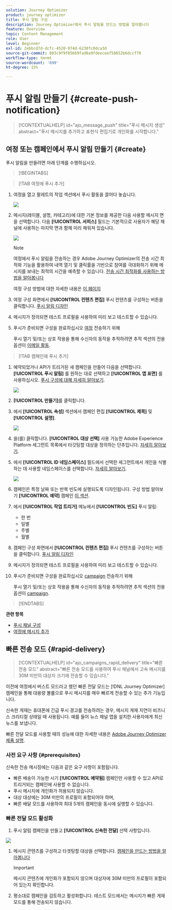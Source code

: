 ```yaml
---
solution: Journey Optimizer
product: journey optimizer
title: 푸시 알림 구성
description: Journey Optimizer에서 푸시 알림을 만드는 방법을 알아봅니다
feature: Overview
topic: Content Management
role: User
level: Beginner
exl-id: 2ebbcd7d-dcfc-4528-974d-6230fc0dca3d
source-git-commit: 803c9f9f05669fad0a9fdeeceef58652b6dccf70
workflow-type: tm+mt
source-wordcount: '699'
ht-degree: 15%

---
```


# 푸시 알림 만들기 {#create-push-notification}

>[!CONTEXTUALHELP]
>id="ajo_message_push"
>title="푸시 메시지 생성"
>abstract="푸시 메시지를 추가하고 표현식 편집기로 개인화를 시작합니다."

## 여정 또는 캠페인에서 푸시 알림 만들기 {#create}

푸시 알림을 만들려면 아래 단계를 수행하십시오.

>[!BEGINTABS]

>[!TAB 여정에 푸시 추가]

1. 여정을 열고 팔레트의 작업 섹션에서 푸시 활동을 끌어다 놓습니다.

   ![](assets/push_create_1.png)

1. 메시지(레이블, 설명, 카테고리)에 대한 기본 정보를 제공한 다음 사용할 메시지 면을 선택합니다. 다음 **[!UICONTROL 서피스]** 필드는 기본적으로 사용자가 해당 채널에 사용하는 마지막 면과 함께 미리 채워져 있습니다.

   ![](assets/push_create_2.png)

   >[!NOTE]
   >
   >여정에서 푸시 알림을 전송하는 경우 Adobe Journey Optimizer의 전송 시간 최적화 기능을 활용하여 내역 열기 및 클릭률을 기반으로 참여를 극대화하기 위해 메시지를 보내는 최적의 시간을 예측할 수 있습니다. [전송 시간 최적화를 사용하는 방법을 알아봅니다](../building-journeys/journeys-message.md#send-time-optimization)

   여정 구성 방법에 대한 자세한 내용은 [이 페이지](../building-journeys/journey-gs.md)

1. 여정 구성 화면에서 **[!UICONTROL 컨텐츠 편집]** 푸시 컨텐츠를 구성하는 버튼을 클릭합니다. [푸시 알림 디자인](design-push.md)

1. 메시지가 정의되면 테스트 프로필을 사용하여 미리 보고 테스트할 수 있습니다.

1. 푸시가 준비되면 구성을 완료하십시오 [여정](../building-journeys/journey-gs.md) 전송하기 위해

   푸시 열기 및/또는 상호 작용을 통해 수신자의 동작을 추적하려면 추적 섹션의 전용 옵션이 [이메일 활동](../building-journeys/journeys-message.md).

>[!TAB 캠페인에 푸시 추가]

1. 예약되었거나 API가 트리거된 새 캠페인을 만들어 다음을 선택합니다. **[!UICONTROL 푸시 알림]** 를 원하는 대로 선택하고 **[!UICONTROL 앱 표면]** 를 사용하십시오. [푸시 구성에 대해 자세히 알아보기](push-configuration.md).

   ![](assets/push_create_3.png)

1. **[!UICONTROL 만들기]**&#x200B;를 클릭합니다.

1. 에서 **[!UICONTROL 속성]** 섹션에서 캠페인 편집 **[!UICONTROL 제목]** 및 **[!UICONTROL 설명]**.

   ![](assets/push_create_4.png)

1. 을(를) 클릭합니다. **[!UICONTROL 대상 선택]** 사용 가능한 Adobe Experience Platform 세그먼트 목록에서 타깃팅할 대상을 정의하는 단추입니다. [자세히 알아보기](../segment/about-segments.md).

1. 에서 **[!UICONTROL ID 네임스페이스]** 필드에서 선택한 세그먼트에서 개인을 식별하는 데 사용할 네임스페이스를 선택합니다. [자세히 알아보기](../event/about-creating.md#select-the-namespace).

   ![](assets/push_create_5.png)

1. 캠페인은 특정 날짜 또는 반복 빈도에 실행되도록 디자인됩니다. 구성 방법 알아보기 **[!UICONTROL 예약]** 캠페인 [이 섹션](../campaigns/create-campaign.md#schedule).

1. 에서 **[!UICONTROL 작업 트리거]** 메뉴에서 **[!UICONTROL 빈도]** 푸시 알림:

   * 한 번
   * 일별
   * 주별
   * 월별

1. 캠페인 구성 화면에서 **[!UICONTROL 컨텐츠 편집]** 푸시 컨텐츠를 구성하는 버튼을 클릭합니다. [푸시 알림 디자인](design-push.md)

1. 메시지가 정의되면 테스트 프로필을 사용하여 미리 보고 테스트할 수 있습니다.

1. 푸시가 준비되면 구성을 완료하십시오 [campaign](../campaigns/create-campaign.md) 전송하기 위해

   푸시 열기 및/또는 상호 작용을 통해 수신자의 동작을 추적하려면 추적 섹션의 전용 옵션이 [campaign](../campaigns/create-campaign.md).

>[!ENDTABS]

**관련 항목**

* [푸시 채널 구성](push-gs.md)
* [여정에 메시지 추가](../building-journeys/journeys-message.md)

## 빠른 전송 모드 {#rapid-delivery}

>[!CONTEXTUALHELP]
>id="ajo_campaigns_rapid_delivery"
>title="빠른 전송 모드"
>abstract="빠른 전송 모드를 사용하여 푸시 채널에서 고속 메시지를 30M 미만의 대상자 크기에 전송할 수 있습니다."

이전에 여정에서 버스트 모드라고 했던 빠른 전달 모드는 [!DNL Journey Optimizer] 캠페인을 통해 대용량 볼륨으로 푸시 메시지를 매우 빠르게 전송할 수 있는 추가 기능입니다.

신속한 게재는 휴대폰에 긴급 푸시 경고를 전송하려는 경우, 메시지 게재 지연이 비즈니스 크리티컬 상태일 때 사용됩니다. 예를 들어 뉴스 채널 앱을 설치한 사용자에게 최신 뉴스를 보냅니다.

빠른 전달 모드를 사용할 때의 성능에 대한 자세한 내용은 [Adobe Journey Optimizer 제품 설명](https://helpx.adobe.com/kr/legal/product-descriptions/adobe-journey-optimizer.html).

### 사전 요구 사항 {#prerequisites}

신속한 전송 메시징에는 다음과 같은 요구 사항이 포함됩니다.

* 빠른 배송이 가능한 시기 **[!UICONTROL 예약됨]** 캠페인만 사용할 수 있고 API로 트리거되는 캠페인에 사용할 수 없습니다.
* 푸시 메시지에 개인화가 허용되지 않습니다.
* 대상 대상에는 30M 미만의 프로필이 포함되어야 하며,
* 빠른 배달 모드를 사용하여 최대 5개의 캠페인을 동시에 실행할 수 있습니다.

### 빠른 전달 모드 활성화

1. 푸시 알림 캠페인을 만들고 **[!UICONTROL 신속한 전달]** 선택 사항입니다.

![](assets/create-campaign-burst.png)

1. 메시지 콘텐츠를 구성하고 타겟팅할 대상을 선택합니다. [캠페인을 만드는 방법을 알아봅니다](#create)

   >[!IMPORTANT]
   >
   >메시지 콘텐츠에 개인화가 포함되지 않으며 대상자에 30M 미만의 프로필이 포함되어 있는지 확인합니다.

1. 평소대로 캠페인을 검토하고 활성화합니다. 테스트 모드에서는 메시지가 빠른 게재 모드를 통해 전송되지 않습니다.